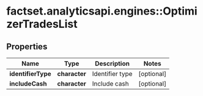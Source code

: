 # factset.analyticsapi.engines::OptimizerTradesList

## Properties
Name | Type | Description | Notes
------------ | ------------- | ------------- | -------------
**identifierType** | **character** | Identifier type | [optional] 
**includeCash** | **character** | Include cash | [optional] 


